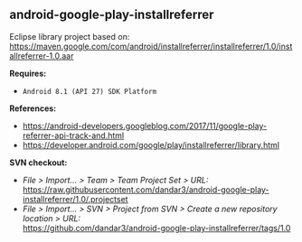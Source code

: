 ## android-google-play-installreferrer

Eclipse library project based on:<br/>
https://maven.google.com/com/android/installreferrer/installreferrer/1.0/installreferrer-1.0.aar

**Requires:**
- `Android 8.1 (API 27) SDK Platform`

**References:**
- https://android-developers.googleblog.com/2017/11/google-play-referrer-api-track-and.html
- https://developer.android.com/google/play/installreferrer/library.html

**SVN checkout:**
- _File > Import... > Team > Team Project Set > URL:_<br/>
  https://raw.githubusercontent.com/dandar3/android-google-play-installreferrer/1.0/.projectset
- _File > Import... > SVN > Project from SVN > Create a new repository location > URL:_<br/>
  https://github.com/dandar3/android-google-play-installreferrer/tags/1.0